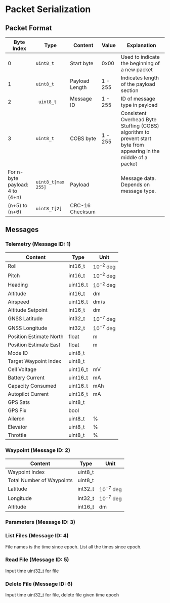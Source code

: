 # Packet Serialization

## Packet Format

| Byte Index | Type | Content                           | Value   | Explanation |
|   -    |-   | --------------------------------- | ------- | - |
| 0        | `uint8_t` | Start byte                 | 0x00 | Used to indicate the beginning of a new packet |
| 1          | `uint8_t`| Payload Length                    | 1 - 255 | Indicates length of the payload section |
| 2           |` uint8_t` | Message ID | 1 - 255 | ID of message type in payload |
| 3          |  `uint8_t`| COBS byte | 1 - 255 | Consistent Overhead Byte Stuffing (COBS) algorithm to prevent start byte from appearing in the middle of a packet |
| For n-byte payload: 4 to (4+n)  | `uint8_t[max 255]`       | Payload   |       |  Message data. Depends on message type. |
| (n+5) to (n+6) | `uint8_t[2]` | CRC-16 Checksum | | |

## Messages

### Telemetry (Message ID: 1)

| Content          | Type     | Unit |
| ---------------- | -------- | ---- |
| Roll             | int16_t  | $10^{-2}$ deg  |
| Pitch            | int16_t  | $10^{-2}$ deg  |
| Heading          | uint16_t | $10^{-2}$ deg  |
| Altitude         | int16_t  | dm   |          
| Airspeed         | uint16_t  | dm/s |
| Altitude Setpoint | int16_t  | dm   |    
| GNSS Latitude         | int32_t    | $10^{-7}$ deg  |       
| GNSS Longitude        | int32_t    | $10^{-7}$ deg  |
| Position Estimate North | float | m |
| Position Estimate East |  float | m |
| Mode ID          | uint8_t  |      |
| Target Waypoint Index | uint8_t |  |         
| Cell Voltage     | uint16_t  | mV    |    
| Battery Current          | uint16_t  | mA    |   
| Capacity Consumed | uint16_t | mAh   | 
| Autopilot Current | uint16_t | mA |
| GPS Sats | uint8_t | |
| GPS Fix | bool | | 
| Aileron | uint8_t | %|
| Elevator | uint8_t | %|
| Throttle | uint8_t | %|

### Waypoint (Message ID: 2)

| Content          | Type     | Unit |
| ---------------- | -------- | ---- |
| Waypoint Index   | uint8_t  |      |
| Total Number of Waypoints   | uint8_t  |      |
| Latitude   | int32_t  |   $10^{-7}$ deg   |
| Longitude | int32_t | $10^{-7}$ deg|
| Altitude | int16_t | dm | 

### Parameters (Message ID: 3)

### List Files (Message ID: 4)

File names is the time since epoch. List all the times since epoch.

### Read File (Message ID: 5)

Input time uint32_t for file

### Delete File (Message ID: 6)

Input time uint32_t for file, delete file given time epoch
